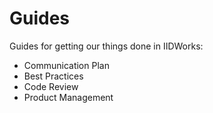 Guides
============

Guides for getting our things done in IIDWorks:

* Communication Plan
* Best Practices
* Code Review
* Product Management
